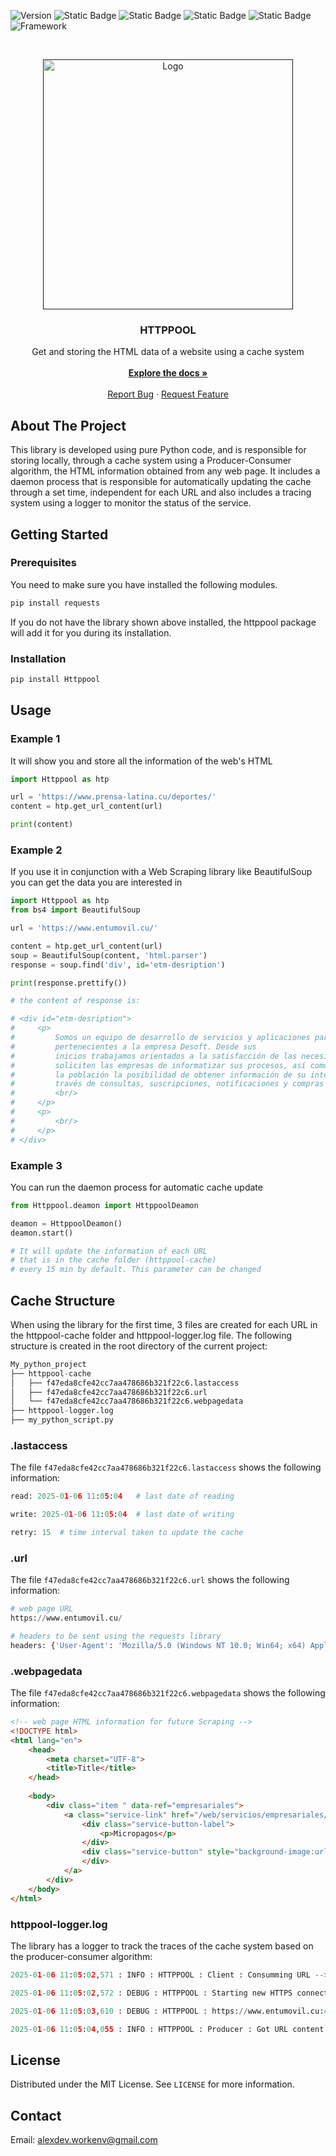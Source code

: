 ![Version](https://img.shields.io/badge/release-v1.0.18-blue)
![Static Badge](https://img.shields.io/badge/build-deployed-red)
![Static Badge](https://img.shields.io/badge/license-MIT-gren)
![Static Badge](https://img.shields.io/badge/created_at-january_2025-yellow)
![Static Badge](https://img.shields.io/badge/top_language-python-purple)
![Framework](https://img.shields.io/badge/framework-Pure_Python-darkorange)

<!-- PROJECT LOGO -->
<br />
<p align="center">
  <a href="">
    <img src="https://github.com/user-attachments/assets/471ff04f-fae9-4be2-9945-0cebaac937a3" alt="Logo" width="400">
  </a>

  <h3 align="center">HTTPPOOL</h3>
 
   <p align="center">
    Get and storing the HTML data of a website using a cache system
    <br />
    <br />
    <a href="https://github.com/alexdevzz/httppool_pip_installer"><strong>Explore the docs »</strong></a>
    <br />
    <br />
    <a href="https://github.com/alexdevzz/httppool_pip_installer/issues">Report Bug</a>
    ·
    <a href="https://github.com/alexdevzz/httppool_pip_installer/issues">Request Feature</a>
  </p>
</p>


<!-- ABOUT THE PROJECT -->
## About The Project

This library is developed using pure Python code, and is responsible for storing locally, through a cache system using a Producer-Consumer algorithm, the HTML information obtained from any web page. It includes a daemon process that is responsible for automatically updating the cache through a set time, independent for each URL and also includes a tracing system using a logger to monitor the status of the service.

<!-- GETTING STARTED -->
## Getting Started

### Prerequisites
You need to make sure you have installed the following modules.
```s
pip install requests
```
If you do not have the library shown above installed, the httppool package will add it for you during its installation.

### Installation
```python
pip install Httppool
```

<!-- USAGE EXAMPLES -->
## Usage

### Example 1 
It will show you and store all the information of the web's HTML
```python
import Httppool as htp

url = 'https://www.prensa-latina.cu/deportes/'
content = htp.get_url_content(url)

print(content)
```

### Example 2 
If you use it in conjunction with a Web Scraping library like BeautifulSoup you can get the data you are interested in
```python
import Httppool as htp
from bs4 import BeautifulSoup

url = 'https://www.entumovil.cu/'

content = htp.get_url_content(url)
soup = BeautifulSoup(content, 'html.parser')
response = soup.find('div', id='etm-desription')

print(response.prettify())

# the content of response is:

# <div id="etm-desription">
#     <p>
#         Somos un equipo de desarrollo de servicios y aplicaciones para móviles
#         pertenecientes a la empresa Desoft. Desde sus
#         inicios trabajamos orientados a la satisfacción de las necesidades que
#         soliciten las empresas de informatizar sus procesos, así como brindar a
#         la población la posibilidad de obtener información de su interés a
#         través de consultas, suscripciones, notificaciones y compras on line  mediante mensajería de texto (SMS)…
#         <br/>
#     </p>
#     <p>
#         <br/>
#     </p>
# </div>
```

### Example 3
You can run the daemon process for automatic cache update
```python
from Httppool.deamon import HttppoolDeamon

deamon = HttppoolDeamon()
deamon.start()

# It will update the information of each URL 
# that is in the cache folder (httppool-cache) 
# every 15 min by default. This parameter can be changed
```

## Cache Structure
When using the library for the first time, 3 files are created for each URL in the httppool-cache folder and httppool-logger.log file. The following structure is created in the root directory of the current project:
```python
My_python_project
├── httppool-cache
│   ├── f47eda8cfe42cc7aa478686b321f22c6.lastaccess
│   ├── f47eda8cfe42cc7aa478686b321f22c6.url
│   └── f47eda8cfe42cc7aa478686b321f22c6.webpagedata
├── httppool-logger.log
├── my_python_script.py
```

### .lastaccess
The file `f47eda8cfe42cc7aa478686b321f22c6.lastaccess` shows the following information:
``` python
read: 2025-01-06 11:05:04   # last date of reading

write: 2025-01-06 11:05:04  # last date of writing

retry: 15  # time interval taken to update the cache
```

### .url
The file `f47eda8cfe42cc7aa478686b321f22c6.url` shows the following information:
``` python
# web page URL
https://www.entumovil.cu/  

# headers to be sent using the requests library
headers: {'User-Agent': 'Mozilla/5.0 (Windows NT 10.0; Win64; x64) AppleWebKit/537.36 (KHTML, like Gecko) Chrome/114.0.0.0 Safari/537.36'}
```

### .webpagedata
The file `f47eda8cfe42cc7aa478686b321f22c6.webpagedata` shows the following information:
``` html
<!-- web page HTML information for future Scraping -->
<!DOCTYPE html>
<html lang="en">
    <head>
        <meta charset="UTF-8">
        <title>Title</title>
    </head>
    
    <body>
        <div class="item " data-ref="empresariales">
            <a class="service-link" href="/web/servicios/empresariales/#service_item43s">
                <div class="service-button-label">
                    <p>Micropagos</p>
                </div>
                <div class="service-button" style="background-image:url(/media/iconMICROPAGO.png) ">
                </div>
            </a>
        </div>
    </body>
</html>
```

### httppool-logger.log
The library has a logger to track the traces of the cache system based on the producer-consumer algorithm:
```python
2025-01-06 11:05:02,571 : INFO : HTTPPOOL : Client : Consumming URL --> https://www.entumovil.cu/ 

2025-01-06 11:05:02,572 : DEBUG : HTTPPOOL : Starting new HTTPS connection (1): www.entumovil.cu:443 

2025-01-06 11:05:03,610 : DEBUG : HTTPPOOL : https://www.entumovil.cu:443 "GET / HTTP/1.1" 200 None 

2025-01-06 11:05:04,055 : INFO : HTTPPOOL : Producer : Got URL content --> https://www.entumovil.cu/ 
```

<!-- LICENSE -->
## License

Distributed under the MIT License. See `LICENSE` for more information.

<!-- CONTACT -->
## Contact

Email: alexdev.workenv@gmail.com
